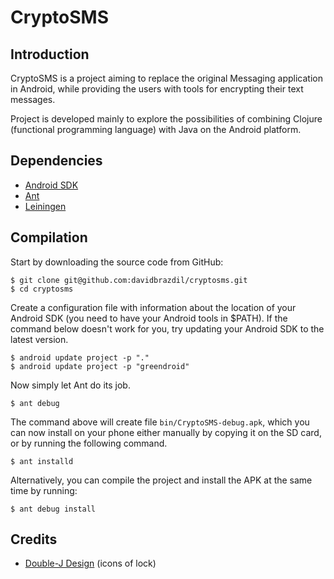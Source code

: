 CryptoSMS
=========

Introduction
------------

CryptoSMS is a project aiming to replace the original Messaging
application in Android, while providing the users with tools for
encrypting their text messages.

Project is developed mainly to explore the possibilities of combining
Clojure (functional programming language) with Java on the Android 
platform.

Dependencies
------------

 - [Android SDK](http://developer.android.com)
 - [Ant](http://ant.apache.org/)
 - [Leiningen](https://github.com/technomancy/leiningen)

Compilation
-----------

Start by downloading the source code from GitHub:

    $ git clone git@github.com:davidbrazdil/cryptosms.git
    $ cd cryptosms

Create a configuration file with information about the location of
your Android SDK (you need to have your Android tools in $PATH). If the
command below doesn't work for you, try updating your Android SDK
to the latest version.

    $ android update project -p "."
    $ android update project -p "greendroid"

Now simply let Ant do its job.

    $ ant debug

The command above will create file `bin/CryptoSMS-debug.apk`, which you
can now install on your phone either manually by copying it on the SD
card, or by running the following command.

    $ ant installd

Alternatively, you can compile the project and install the APK at the
same time by running:

    $ ant debug install

Credits
-------
 - [Double-J Design](http://www.doublejdesign.co.uk/) (icons of lock)
